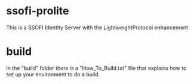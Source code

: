 # ssofi-prolite
This is a SSOFI Identity Server with the LightweightProtocol enhancement

# build
in the "build" folder there is a "How_To_Build.txt" file that explains how to set up your environment to do a build.



